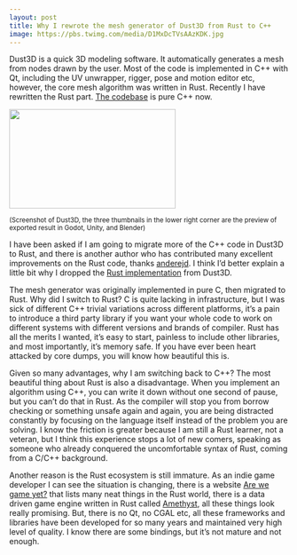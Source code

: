 ```yaml
---
layout: post
title: Why I rewrote the mesh generator of Dust3D from Rust to C++
image: https://pbs.twimg.com/media/D1MxDcTVsAAzKDK.jpg
---
```


Dust3D is a quick 3D modeling software. It automatically generates a
mesh from nodes drawn by the user. Most of the code is implemented in
C++ with Qt, including the UV unwrapper, rigger, pose and motion
editor etc, however, the core mesh algorithm was written in Rust.
Recently I have rewritten the Rust part. [The
codebase](https://github.com/huxingyi/dust3d) is pure C++ now.

<img src="https://pbs.twimg.com/media/D1MxDcTVsAAzKDK.jpg" width="300"
height="179">

<sup> (Screenshot of Dust3D, the three thumbnails in the lower right
corner are the preview of exported result in Godot, Unity, and
Blender) </sup>

I have been asked if I am going to migrate more of the C++ code in
Dust3D to Rust, and there is another author who has contributed many
excellent improvements on the Rust code, thanks
[anderejd](https://github.com/anderejd). I think I’d better explain a
little bit why I dropped the [Rust
implementation](https://github.com/huxingyi/meshlite) from Dust3D.

The mesh generator was originally implemented in pure C, then migrated
to Rust. Why did I switch to Rust? C is quite lacking in
infrastructure, but I was sick of different C++ trivial variations
across different platforms, it’s a pain to introduce a third party
library if you want your whole code to work on different systems with
different versions and brands of compiler. Rust has all the merits I
wanted, it’s easy to start, painless to include other libraries, and
most importantly, it’s memory safe. If you have ever been heart
attacked by core dumps, you will know how beautiful this is.

Given so many advantages, why I am switching back to C++? The most
beautiful thing about Rust is also a disadvantage. When you implement
an algorithm using C++, you can write it down without one second of
pause, but you can’t do that in Rust. As the compiler will stop you
from borrow checking or something unsafe again and again, you are
being distracted constantly by focusing on the language itself instead
of the problem you are solving. I know the friction is greater because
I am still a Rust learner, not a veteran, but I think this experience
stops a lot of new comers, speaking as someone who already conquered
the uncomfortable syntax of Rust, coming from a C/C++ background.

Another reason is the Rust ecosystem is still immature. As an indie
game developer I can see the situation is changing, there is a website
[Are we game yet?](http://arewegameyet.com/) that lists many neat
things in the Rust world, there is a data driven game engine written
in Rust called [Amethyst](https://www.amethyst.rs/), all these things
look really promising. But, there is no Qt, no CGAL etc, all these
frameworks and libraries have been developed for so many years and
maintained very high level of quality. I know there are some bindings,
but it’s not mature and not enough.
